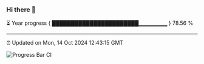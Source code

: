 ### Hi there 👋

⏳ Year progress { ███████████████████████▁▁▁▁▁▁▁ } 78.56 %

---

⏰ Updated on Mon, 14 Oct 2024 12:43:15 GMT

![Progress Bar CI](https://github.com/ZhaoGui/ZhaoGui/workflows/Progress%20Bar%20CI/badge.svg)
